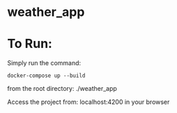 # weather_app

# To Run:

Simply run the command:

```
docker-compose up --build
```

from the root directory: ./weather_app

Access the project from: localhost:4200 in your browser
